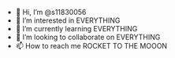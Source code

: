 - 👋 Hi, I’m @s11830056
- 👀 I’m interested in EVERYTHING
- 🌱 I’m currently learning EVERYTHING
- 💞️ I’m looking to collaborate on EVERYTHING
- 📫 How to reach me ROCKET TO THE MOOON

<!---
s11830056/s11830056 is a ✨ special ✨ repository because its `README.md` (this file) appears on your GitHub profile.
You can click the Preview link to take a look at your changes.
--->
